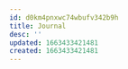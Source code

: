 ```yaml
---
id: d0km4pnxwc74wbufv342b9h
title: Journal
desc: ''
updated: 1663433421481
created: 1663433421481
---
```

